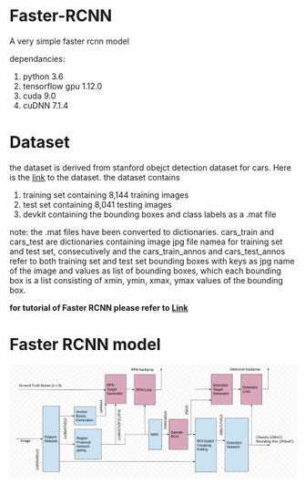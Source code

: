 # Faster-RCNN
A very simple faster rcnn model

dependancies:
1) python 3.6
2) tensorflow gpu 1.12.0
3) cuda 9.0
4) cuDNN 7.1.4

# Dataset
the dataset is derived from stanford obejct detection dataset for cars. Here is the [link](http://ai.stanford.edu/~jkrause/cars/car_dataset.html) to the dataset.
the dataset contains
1) training set containing 8,144 training images
2) test set containing 8,041 testing images
3) devkit containing the bounding boxes and class labels as a .mat file

note: the .mat files have been converted to dictionaries. cars_train and cars_test are dictionaries containing image jpg file namea for training set and test set, consecutively and the cars_train_annos and cars_test_annos refer to both training set and test set bounding boxes with keys as jpg name of the image and values as list of bounding boxes, which each bounding box is a list consisting of xmin, ymin, xmax, ymax values of the bounding box.

**for tutorial of Faster RCNN please refer to [Link](https://medium.com/@parsa_h_m/faster-rcnn-a-survey-f32380cdd7ed)**

# Faster RCNN model
![Image](https://github.com/Parsa33033/Faster-RCNN/blob/master/FasterRCNN-Model.png)
